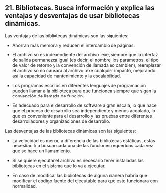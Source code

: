 ## 21. Bibliotecas. Busca información y explica las ventajas y desventajas de usar bibliotecas dinámicas.

Las ventajas de las bibliotecas dinámicas son las siguientes: 

- Ahorran más memoria y reducen el intercambio de páginas.

- El archivo so es independiente del archivo .exe, siempre que la interfaz de salida permanezca igual (es decir, el nombre, los parámetros, el tipo de valor de retorno y la convención de llamada no cambien), reemplazar el archivo so no causará al archivo .exe cualquier impacto, mejorando así la capacidad de mantenimiento y la escalabilidad.

- Los programas escritos en diferentes lenguajes de programación pueden llamar a la biblioteca para que funcionen siempre que sigan la convención de llamada de función.

- Es adecuado para el desarrollo de software a gran escala, lo que hace que el proceso de desarrollo sea independiente y menos acoplado, lo que es conveniente para el desarrollo y las pruebas entre diferentes desarrolladores y organizaciones de desarrollo.

Las desventajas de las bibliotecas dinámicas son las siguientes:

- La velocidad es menor, a diferencia de las bibliotecas estáticas, estas necesitan ir a buscar cada una de las funciones requeridas cada vez que se hace un llamamiento.

- Si se quiere ejecutar el archivo es necesario tener instaladas las bibliotecas en el sistema que lo va a ejecutar.

- En caso de modificar las bibliotecas de alguna manera habría que modificar el código fuente del ejecutable para que este funcionara con normalidad.

